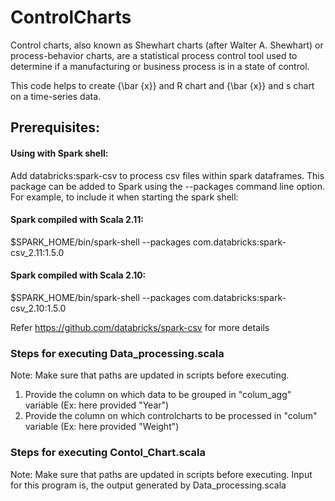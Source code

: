 # ControlCharts

Control charts, also known as Shewhart charts (after Walter A. Shewhart) or process-behavior charts, are a statistical process control tool used to determine if a manufacturing or business process is in a state of control.

This code helps to create {\bar {x}} and R chart and {\bar {x}} and s chart on a time-series data.

## Prerequisites:
#### Using with Spark shell: 
Add databricks:spark-csv to process csv files within spark dataframes. This package can be added to Spark using the --packages command line option. For example, to include it when starting the spark shell:

#### Spark compiled with Scala 2.11:

$SPARK_HOME/bin/spark-shell --packages com.databricks:spark-csv_2.11:1.5.0

#### Spark compiled with Scala 2.10:

$SPARK_HOME/bin/spark-shell --packages com.databricks:spark-csv_2.10:1.5.0

Refer https://github.com/databricks/spark-csv for more details

### Steps for executing Data_processing.scala

Note: Make sure that paths are updated in scripts before executing.
1. Provide the column on which data to be grouped in "colum_agg" variable (Ex: here provided "Year")
2. Provide the column on which controlcharts to be processed in "colum" variable (Ex: here provided "Weight")

### Steps for executing Contol_Chart.scala
Note: Make sure that paths are updated in scripts before executing.
Input for this program is, the output generated by Data_processing.scala
